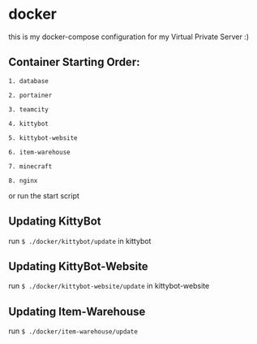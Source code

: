 # docker
this is my docker-compose configuration for my Virtual Private Server :)

## Container Starting Order:

    1. database
    
    2. portainer
    
    3. teamcity
    
    4. kittybot
    
    5. kittybot-website
    
    6. item-warehouse
    
    7. minecraft
    
    8. nginx

or run the start script

## Updating KittyBot
run ```$ ./docker/kittybot/update``` in kittybot

## Updating KittyBot-Website
run ```$ ./docker/kittybot-website/update``` in kittybot-website

## Updating Item-Warehouse
run ```$ ./docker/item-warehouse/update```

